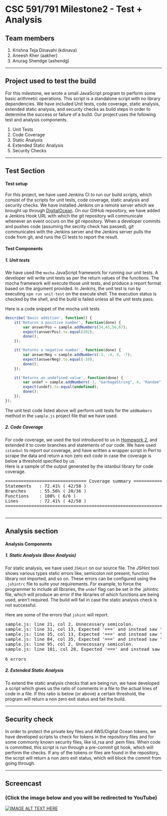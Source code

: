 # CSC 591/791 Milestone2 - Test + Analysis
## Team members
1. Krishna Teja Dinavahi (kdinava) 
2. Aneesh Kher (aakher)
3. Anurag Shendge (ashendg)  

- - - 
 
## Project used to test the build
For this milestone, we wrote a small JavaScript program to perform some basic arithmetic operations. This script is a standalone script with no library dependencies. We have included Unit tests, code coverage, static analysis, extended static analysis, and security checks as build steps in order to determine the success or failure of a build. Our project uses the following test and analysis components.

1. Unit Tests
2. Code Coverage
3. Static Analysis
4. Extended Static Analysis
5. Security Checks

- - - 


## Test Section
#### Test setup  
For this project, we have used Jenkins CI to run our build scripts, which consist of the scripts for unit tests, code coverage, static analysis and security checks. We have installed Jenkins on a remote server which we brought up through [DigitalOcean](https://www.digitalocean.com/). On our GitHub repository, we have added a Jenkins Hook URL with which the git repository will communicate whenever an event occurs on the git repository. When a developer commits and pushes code (assuming the secrity check has passed), git communicates with the Jenkins server and the Jenkins server pulls the code from git, and runs the CI tests to report the result.  

#### Test Components
##### 1. Unit tests
We have used the `mocha` JavaScript framework for running our unit tests. A developer will write unit tests as per the return values of the functions. The mocha framework will execute those unit tests, and produce a report format based on the argument provided. In Jenkins, the unit test is run by executing `npm run unit-test` on the execute shell. The execution status is checked by the shell, and the build is failed unless all the unit tests pass. 

Here is a code snippet of the mocha unit tests
```javascript
describe('Basic addition', function() {
	it('Returns a positive number', function(done) {
		var answerPos = sample.addNumbers(34,45,56,67);
		expect(answerPos).to.equal(202);
		done();
	});

	it('Returns a negative number', function(done) {
		var answerNeg = sample.addNumbers(-3, -4, 4, -7);
		expect(answerNeg).to.equal(-10);
        done();
	});

	it('Returns an undefined value', function(done) {
		var undef = sample.addNumbers(-3, "GarbageString", 4, "Random");
		expect(undef).to.equal(undefined);
		done();
	});
});
```  
  
The unit test code listed above will perform unit tests for the `addNumbers` method in the `sample.js` project file that we have used.  
  

##### 2. Code Coverage
For code coverage, we used the tool introduced to us in [Homework 2](https://github.com/CSC-DevOps/Course/blob/master/HW/HW2.md), and extended it to cover branches and statements of our code. We have used `istanbul` to report our coverage, and have written a wrapper script in Perl to scrape the data and return a non zero exit code in case the coverage is below a threshold specified by us.  
Here is a sample of the output generated by the istanbul library for code coverage.  
<pre>
=============================== Coverage summary ===============================
Statements   : 72.41% ( 42/58 )
Branches     : 55.56% ( 20/36 )
Functions    : 100% ( 6/6 )
Lines        : 72.41% ( 42/58 )
================================================================================

</pre>  
  


- - -
  
  
## Analysis section
#### Analysis Components
##### 1. Static Analysis (Base Analysis)
For static analysis, we have used `JSHint` on our source file. The JSHint tool shows various types static errors like, semicolon not present, function library not imported, and so on. These errors can be configured using the `.jshintrc` file to suite your requirements. For example, to force the programmer to include all libraries, the `undef` flag can be set in the .jshintrc file, which will produce an error if the libraries of which functions are being used, aren't required. The build will fail in case the static analysis check is not successful.  
  
Here are some of the errors that `jshint` will report.  
<pre>
sample.js: line 21, col 2, Unnecessary semicolon.
sample.js: line 31, col 13, Expected '===' and instead saw '=='.
sample.js: line 35, col 13, Expected '===' and instead saw '=='.
sample.js: line 84, col 35, Expected '===' and instead saw '=='.
sample.js: line 95, col 2, Unnecessary semicolon.
sample.js: line 101, col 28, Expected '===' and instead saw '=='.

6 errors
</pre>  

##### 2. Extended Static Analysis
To extend the static analysis checks that are being run, we have developed a script which gives us the ratio of comments in a file to the actual lines of code in a file. If this ratio is below (or above) a certain threshold, the program will return a non zero exit status and fail the build.  

- - -

## Security check  
In order to protect the private key files and AWS/Digital Ocean tokens, we have developed scripts to check for tokens in the repository files and for some commonly known security files, like id_rsa and .pem files. When code is committed, this script is run through a pre-commit git hook, which will perform the checks. If any of the tokens or files are found in the repository, the script will return a non zero exit status, which will block the commit from going through.  

- - -

## Screencast  

### (Click the image below  and you will be redirected to YouTube)
[![IMAGE ALT TEXT HERE](http://img.youtube.com/vi/uwU8yQDhyNE/0.jpg)](https://youtu.be/uwU8yQDhyNE)

